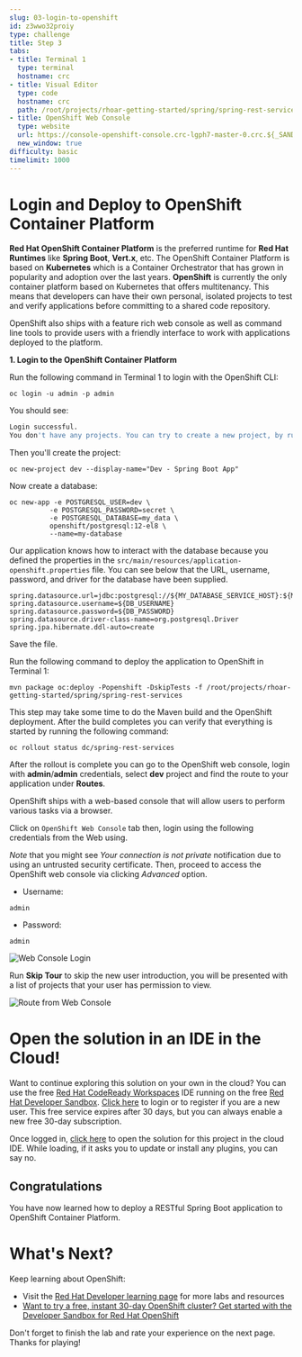 ```yaml
---
slug: 03-login-to-openshift
id: z3wwo32proiy
type: challenge
title: Step 3
tabs:
- title: Terminal 1
  type: terminal
  hostname: crc
- title: Visual Editor
  type: code
  hostname: crc
  path: /root/projects/rhoar-getting-started/spring/spring-rest-services
- title: OpenShift Web Console
  type: website
  url: https://console-openshift-console.crc-lgph7-master-0.crc.${_SANDBOX_ID}.instruqt.io
  new_window: true
difficulty: basic
timelimit: 1000
---
```

# Login and Deploy to OpenShift Container Platform

**Red Hat OpenShift Container Platform** is the preferred runtime for **Red Hat Runtimes** like **Spring Boot**, **Vert.x**, etc. The OpenShift Container Platform is based on **Kubernetes** which is a Container Orchestrator that has grown in popularity and adoption over the last years. **OpenShift** is currently the only container platform based on Kubernetes that offers multitenancy. This means that developers can have their own personal, isolated projects to test and verify applications before committing to a shared code repository.

OpenShift also ships with a feature rich web console as well as command line tools to provide users with a friendly interface to work with applications deployed to the platform.

**1. Login to the OpenShift Container Platform**

Run the following command in Terminal 1 to login with the OpenShift CLI:

```
oc login -u admin -p admin
```

You should see:

```bash
Login successful.
You don't have any projects. You can try to create a new project, by running `oc new-project <projectname>`
```

Then you'll create the project:

```
oc new-project dev --display-name="Dev - Spring Boot App"
```

Now create a database:

```
oc new-app -e POSTGRESQL_USER=dev \
          -e POSTGRESQL_PASSWORD=secret \
          -e POSTGRESQL_DATABASE=my_data \
          openshift/postgresql:12-el8 \
          --name=my-database
```

Our application knows how to interact with the database because you defined the properties in the `src/main/resources/application-openshift.properties` file. You can see below that the URL, username, password, and driver for the database have been supplied.

```text
spring.datasource.url=jdbc:postgresql://${MY_DATABASE_SERVICE_HOST}:${MY_DATABASE_SERVICE_PORT}/my_data
spring.datasource.username=${DB_USERNAME}
spring.datasource.password=${DB_PASSWORD}
spring.datasource.driver-class-name=org.postgresql.Driver
spring.jpa.hibernate.ddl-auto=create
```

Save the file.

Run the following command to deploy the application to OpenShift in Terminal 1:

```
mvn package oc:deploy -Popenshift -DskipTests -f /root/projects/rhoar-getting-started/spring/spring-rest-services
```

This step may take some time to do the Maven build and the OpenShift deployment. After the build completes you can verify that everything is started by running the following command:

```
oc rollout status dc/spring-rest-services
```

After the rollout is complete you can go to the OpenShift web console, login with **admin**/**admin** credentials, select **dev** project and find the route to your application under **Routes**.

OpenShift ships with a web-based console that will allow users to perform various tasks via a browser.

Click on `OpenShift Web Console` tab then, login using the following credentials from the Web using.

*Note* that you might see *Your connection is not private* notification due to using an untrusted security certificate. Then, proceed to access the OpenShift web console via clicking *Advanced* option.

* Username:
```
admin
```

* Password:
```
admin
```

![Web Console Login](https://raw.githubusercontent.com/openshift-instruqt/instruqt/master/assets/middleware/quarkus/login.png)

Run **Skip Tour** to skip the new user introduction, you will be presented with a list of projects that your user has permission to view.

![Route from Web Console](https://raw.githubusercontent.com/openshift-instruqt/instruqt/master/assets/middleware/rhoar-spring-rest-services/rest-web-openshift.png)

# Open the solution in an IDE in the Cloud!
Want to continue exploring this solution on your own in the cloud? You can use the free [Red Hat CodeReady Workspaces](https://developers.redhat.com/products/codeready-workspaces/overview) IDE running on the free [Red Hat Developer Sandbox](http://red.ht/dev-sandbox). [Click here](https://workspaces.openshift.com) to login or to register if you are a new user. This free service expires after 30 days, but you can always enable a new free 30-day subscription.

Once logged in, [click here](https://workspaces.openshift.com/f?url=https://raw.githubusercontent.com/openshift-katacoda/rhoar-getting-started/solution/spring/spring-rest-services/devfile.yaml) to open the solution for this project in the cloud IDE. While loading, if it asks you to update or install any plugins, you can say no.

## Congratulations

You have now learned how to deploy a RESTful Spring Boot application to OpenShift Container Platform.

# What's Next?

Keep learning about OpenShift:

* Visit the [Red Hat Developer learning page](https://developers.redhat.com/learn) for more labs and resources
* [Want to try a free, instant 30-day OpenShift cluster? Get started with the Developer Sandbox for Red Hat OpenShift](https://developers.redhat.com/developer-sandbox)

Don't forget to finish the lab and rate your experience on the next page. Thanks for playing!
